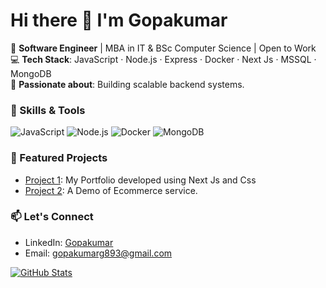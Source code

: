 # Hi there 👋 I'm Gopakumar

🚀 **Software Engineer** | MBA in IT & BSc Computer Science | Open to Work  
💻 **Tech Stack**: JavaScript · Node.js · Express · Docker · Next Js · MSSQL · MongoDB  
🎯 **Passionate about**: Building scalable backend systems.

### 🔧 Skills & Tools
![JavaScript](https://img.shields.io/badge/JavaScript-F7DF1E?logo=javascript&logoColor=black)
![Node.js](https://img.shields.io/badge/Node.js-339933?logo=node.js&logoColor=white)
![Docker](https://img.shields.io/badge/Docker-2496ED?logo=docker&logoColor=white)
![MongoDB](https://img.shields.io/badge/MongoDB-47A248?logo=mongodb&logoColor=white)

### 🚀 Featured Projects
- [Project 1](https://tinyurl.com/yc5dj7db): My Portfolio developed using Next Js and Css
- [Project 2](https://tinyurl.com/mpsm5ak3): A Demo of Ecommerce service.

### 📫 Let's Connect
- LinkedIn: [Gopakumar](linkedin.com/in/gopakumar-g-838b1b216)
- Email: gopakumarg893@gmail.com

[![GitHub Stats](https://github-readme-stats.vercel.app/api?username=Gopakuma&show_icons=true&theme=radical)](https://github.com/Gopakuma)
